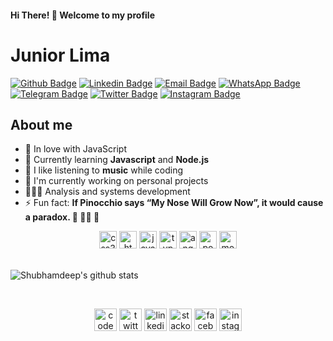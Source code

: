 #### Hi There! 👋 Welcome to my profile

# Junior Lima


[![Github Badge](https://img.shields.io/badge/-Github-000?style=flat-square&logo=Github&logoColor=white&link=https://github.com/juniiorliimatt)](https://github.com/juniiorliimatt)
[![Linkedin Badge](https://img.shields.io/badge/-LinkedIn-blue?style=flat-square&logo=Linkedin&logoColor=white&link=https://www.linkedin.com/in/juniiorliimatt/)](https://www.linkedin.com/in/juniiorliimatt/)
[![Email Badge](https://img.shields.io/badge/-Email-3ABFE6?style=flat-square&logo=minutemailer&logoColor=white&link=mailto:juniiorliimatt@gmail.com)](mailto:juniiorliimatt@gmail.com)
[![WhatsApp Badge](https://img.shields.io/badge/-WhatsApp-52EE6E?style=flat-square&labelColor=52EE6E&logo=whatsapp&logoColor=white&link=http://wa.me/5585998022263)](http://wa.me/5585998022263)
[![Telegram Badge](https://img.shields.io/badge/-Telegram-383F4F?style=flat-square&labelColor=383F4F&logo=telegram&logoColor=white&link=https://t.me/juniiorliimatt)](https://t.me/juniiorliimatt)
[![Twitter Badge](https://img.shields.io/badge/-Twitter-1ca0f1?style=flat-square&labelColor=1ca0f1&logo=twitter&logoColor=white&link=https://twitter.com/imsiiix)](https://twitter.com/imsiiix)
[![Instagram Badge](https://img.shields.io/badge/-Instagram-C13584?style=flat-square&labelColor=C13584&logo=instagram&logoColor=white&link=https://www.instagram.com/oojuniin)](https://www.instagram.com/oojuniin)

## About me

- 🔶 In love with JavaScript
- 🌱 Currently learning **Javascript** and **Node.js**
- 🎵 I like listening to **music** while coding
- 🔭 I'm currently working on personal projects
- 👨🏽‍🎓 Analysis and systems development
- ⚡ Fun fact: **If Pinocchio says “My Nose Will Grow Now”, it would cause a paradox. 🤥 👃🏽 🤯**
<div align="center">
<img src="https://cdn.jsdelivr.net/npm/simple-icons@3.0.1/icons/css3.svg" alt="css3" width="28" height="28"/> <img src="https://cdn.jsdelivr.net/npm/simple-icons@3.0.1/icons/html5.svg" alt="html5" width="28" height="28"/> <img src="https://cdn.jsdelivr.net/npm/simple-icons@3.0.1/icons/javascript.svg" alt="javascript" width="28" height="28"/> <img src="https://cdn.jsdelivr.net/npm/simple-icons@3.0.1/icons/typescript.svg" alt="typescript" width="28" height="28"/> <img src="https://cdn.jsdelivr.net/npm/simple-icons@3.0.1/icons/angular.svg" alt="angular" width="28" height="28"/> <img src="https://cdn.jsdelivr.net/npm/simple-icons@3.0.1/icons/postgresql.svg" alt="postgresql" width="28" height="28"/> <img src="https://cdn.jsdelivr.net/npm/simple-icons@3.0.1/icons/mongodb.svg" alt="mongodb" width="28" height="28"/>
</div>

<br>

![Shubhamdeep's github stats](https://github-readme-stats.vercel.app/api?username=juniiorliimatt&show_icons=true&hide_border=true)

<br>
<p align="center">
<a href="https://codepen.io/juniiorliimatt" target="blank"><img align="center" src="https://cdn.jsdelivr.net/npm/simple-icons@3.0.1/icons/codepen.svg" alt="codepen" height="36" width="36" /></a>
<a href="https://twitter.com/imsiiix" target="blank"><img align="center" src="https://cdn.jsdelivr.net/npm/simple-icons@3.0.1/icons/twitter.svg" alt="twitter" height="36" width="36" /></a>
<a href="https://www.linkedin.com/in/juniiorliimatt/" target="blank"><img align="center" src="https://cdn.jsdelivr.net/npm/simple-icons@3.0.1/icons/linkedin.svg" alt="linkedin" height="36" width="36" /></a>
<a href="https://stackoverflow.com/users/10157383/juniin" target="blank"><img align="center" src="https://cdn.jsdelivr.net/npm/simple-icons@3.0.1/icons/stackoverflow.svg" alt="stackoverflow" height="36" width="36" /></a>
<a href="https://www.facebook.com/juniiorliimatt/" target="blank"><img align="center" src="https://cdn.jsdelivr.net/npm/simple-icons@3.0.1/icons/facebook.svg" alt="facebook" height="36" width="36" /></a>
<a href="https://www.instagram.com/oojuniin/" target="blank"><img align="center" src="https://cdn.jsdelivr.net/npm/simple-icons@3.0.1/icons/instagram.svg" alt="instagram" height="36" width="36" /></a>
</p>
